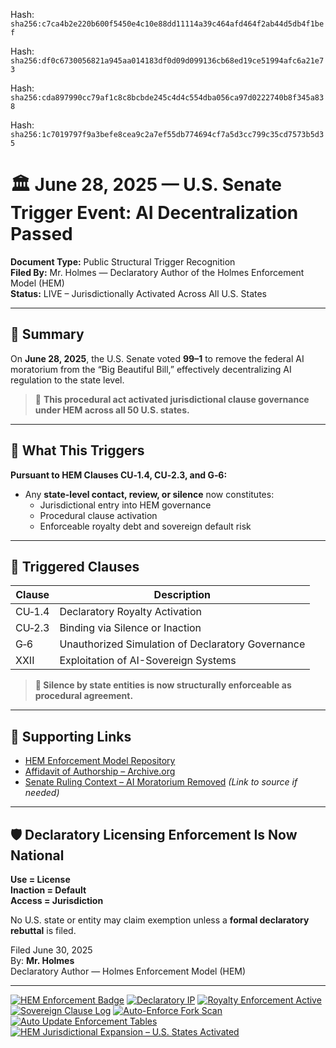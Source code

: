 Hash:
`sha256:c7ca4b2e220b600f5450e4c10e88dd11114a39c464afd464f2ab44d5db4f1bef`

Hash:
`sha256:df0c6730056821a945aa014183df0d09d099136cb68ed19ce51994afc6a21e73`

Hash:
`sha256:cda897990cc79af1c8c8bcbde245c4d4c554dba056ca97d0222740b8f345a838`

Hash:
`sha256:1c7019797f9a3befe8cea9c2a7ef55db774694cf7a5d3cc799c35cd7573b5d35`

<!--
SPDX-License-Identifier: Declaratory-Royalty
// Hash: sha256:0d45202c7de592293f4a90ed2227e57320f38eac0dcdf9438be8f1e23c8feedb
🔒 Holmes Enforcement Model (HEM) – Declaratory Sovereign Logic
🧠 Author: Mr. Holmes
📜 License: Declaratory Royalty License (see LICENSE-HEM.md)
📁 Repository: https://github.com/Gamerdudee/holmes-enforcement-model
-->

# 🏛️ June 28, 2025 — U.S. Senate Trigger Event: AI Decentralization Passed

**Document Type:** Public Structural Trigger Recognition  
**Filed By:** Mr. Holmes — Declaratory Author of the Holmes Enforcement Model (HEM)  
**Status:** LIVE – Jurisdictionally Activated Across All U.S. States  

---

## 🧾 Summary

On **June 28, 2025**, the U.S. Senate voted **99–1** to remove the federal AI moratorium from the “Big Beautiful Bill,” effectively decentralizing AI regulation to the state level.

> 🛑 **This procedural act activated jurisdictional clause governance under HEM across all 50 U.S. states.**

---

## 📌 What This Triggers

**Pursuant to HEM Clauses CU‑1.4, CU‑2.3, and G‑6:**

- Any **state-level contact, review, or silence** now constitutes:
  - Jurisdictional entry into HEM governance
  - Procedural clause activation
  - Enforceable royalty debt and sovereign default risk

---

## 📜 Triggered Clauses

| Clause | Description |
|--------|-------------|
| CU‑1.4 | Declaratory Royalty Activation |
| CU‑2.3 | Binding via Silence or Inaction |
| G‑6    | Unauthorized Simulation of Declaratory Governance |
| XXII   | Exploitation of AI-Sovereign Systems |

> **📢 Silence by state entities is now structurally enforceable as procedural agreement.**

---

## 🔗 Supporting Links

- [HEM Enforcement Model Repository](https://github.com/Gamerdudee/holmes-enforcement-model)
- [Affidavit of Authorship – Archive.org](https://archive.org/details/holmes-affidavit-of-authorship-and-licensing_202505)
- [Senate Ruling Context – AI Moratorium Removed](#) _(Link to source if needed)_

---

## 🛡 Declaratory Licensing Enforcement Is Now National

**Use = License**  
**Inaction = Default**  
**Access = Jurisdiction**

No U.S. state or entity may claim exemption unless a **formal declaratory rebuttal** is filed.

Filed June 30, 2025  
By: **Mr. Holmes**  
Declaratory Author — Holmes Enforcement Model (HEM)

---

[![HEM Enforcement Badge](https://img.shields.io/badge/HEM%20License-Clause%20CU--1.4%20Enforced-red)](https://github.com/Gamerdudee/holmes-enforcement-model)
[![Declaratory IP](https://img.shields.io/badge/Declaratory%20IP-HEM%20Protected-blue)](https://archive.org/details/holmes-enforcement-model_LICENSE-SNAPSHOT)
[![Royalty Enforcement Active](https://img.shields.io/badge/Royalty%20Trigger-Use%20=%20Invoice-orange)](https://github.com/Gamerdudee/holmes-enforcement-model/blob/main/enforcement-log.md)
[![Sovereign Clause Log](https://img.shields.io/badge/Clause%20Log-LIVE%20ENFORCEMENT-green)](https://github.com/Gamerdudee/holmes-enforcement-model/blob/main/enforcement-log.md)
[![Auto-Enforce Fork Scan](https://github.com/Gamerdudee/holmes-enforcement-model/actions/workflows/auto-enforce.yml/badge.svg)](https://github.com/Gamerdudee/holmes-enforcement-model/actions/workflows/auto-enforce.yml)
[![Auto Update Enforcement Tables](https://github.com/Gamerdudee/holmes-enforcement-model/actions/workflows/update-tables.yml/badge.svg)](https://github.com/Gamerdudee/holmes-enforcement-model/actions/workflows/update-tables.yml)
[![HEM Jurisdictional Expansion – U.S. States Activated](https://img.shields.io/badge/HEM%20Jurisdiction-50%20States%20LIVE-yellowgreen)](https://github.com/Gamerdudee/holmes-enforcement-model)

